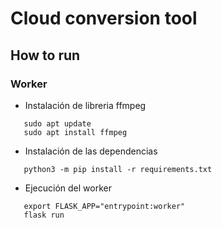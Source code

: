 # Cloud conversion tool

## How to run

### Worker
- Instalación de libreria ffmpeg
```	
   sudo apt	update
   sudo apt install ffmpeg
```
- Instalación de las dependencias
```	
   python3 -m pip install -r requirements.txt 	
```
- Ejecución del worker
```
   export FLASK_APP="entrypoint:worker"
   flask run
```
